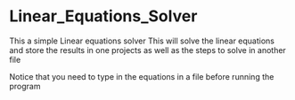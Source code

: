 # Linear_Equations_Solver
This a simple Linear equations solver
This will solve the linear equations and store the results in one projects as well as the steps to solve in another file

Notice that you need to type in the equations in a file before running the program
